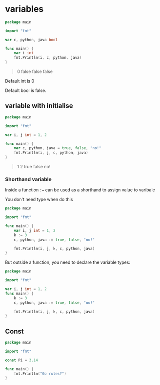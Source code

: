 # variables

```go
package main

import "fmt"

var c, python, java bool

func main() {
	var i int
	fmt.Println(i, c, python, java)
}

```

> 0 false false false



Default int is 0

Default bool is false.



## variable with initialise

```go
package main

import "fmt"

var i, j int = 1, 2

func main() {
	var c, python, java = true, false, "no!"
	fmt.Println(i, j, c, python, java)
}

```

> 1 2 true false no!





### Shorthand variable

Inside a function `:=` can be used as a shorthand to assign value to varibale

You don't need type when do this

```go
package main

import "fmt"

func main() {
	var i, j int = 1, 2
	k := 3
	c, python, java := true, false, "no!"

	fmt.Println(i, j, k, c, python, java)
}
```



But outside a function, you need to declare the variable types:

```go
package main

import "fmt"

var i, j int = 1, 2
func main() {
	k := 3
	c, python, java := true, false, "no!"

	fmt.Println(i, j, k, c, python, java)
}
```

## Const

```go
package main

import "fmt"

const Pi = 3.14

func main() {
    fmt.Println("Go rules?")
}
```

